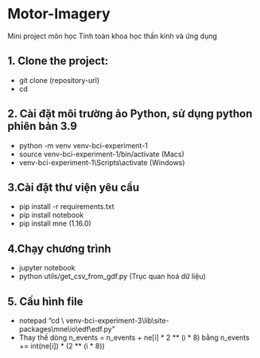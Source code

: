 # Motor-Imagery

Mini project môn học Tính toàn khoa học thần kinh và ứng dụng

## 1. Clone the project: 
-	git clone (repository-url)
-	cd <repository-name>

## 2. Cài đặt môi trường ảo Python, sử dụng python phiên bản 3.9 
-	python -m venv venv-bci-experiment-1
-	source venv-bci-experiment-1/bin/activate (Macs)
-	venv-bci-experiment-1\Scripts\activate (Windows)

## 3.Cài đặt thư viện yêu cầu 
-	pip install -r requirements.txt
-	pip install notebook
-	pip install mne (1.16.0)

## 4.Chạy chương trình
-	jupyter notebook
-	python utils/get_csv_from_gdf.py (Trục quan hoá dữ liệu)

## 5. Cấu hình file
-	notepad “cd <repository-name>\ venv-bci-experiment-3\lib\site-packages\mne\io\edf\edf.py”
-	Thay thế dòng 
n_events = n_events + ne[i] * 2 ** (i * 8)
bằng
n_events += int(ne[i]) * (2 ** (i * 8))
